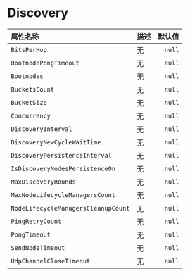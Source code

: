 # Discovery

| 属性名称 | 描述 | 默认值 |
| :--- | :--- | ---: |
| `BitsPerHop` | 无 | `null` |
| `BootnodePongTimeout` | 无 | `null` |
| `Bootnodes` | 无 | `null` |
| `BucketsCount` | 无 | `null` |
| `BucketSize` | 无 | `null` |
| `Concurrency` | 无 | `null` |
| `DiscoveryInterval` | 无 | `null` |
| `DiscoveryNewCycleWaitTime` | 无 | `null` |
| `DiscoveryPersistenceInterval` | 无 | `null` |
| `IsDiscoveryNodesPersistenceOn` | 无 | `null` |
| `MaxDiscoveryRounds` | 无 | `null` |
| `MaxNodeLifecycleManagersCount` | 无 | `null` |
| `NodeLifecycleManagersCleanupCount` | 无 | `null` |
| `PingRetryCount` | 无 | `null` |
| `PongTimeout` | 无 | `null` |
| `SendNodeTimeout` | 无 | `null` |
| `UdpChannelCloseTimeout` | 无 | `null` |


